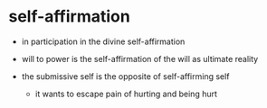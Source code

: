 # self-affirmation

- in participation in the divine self-affirmation

- will to power is the self-affirmation of the will as ultimate reality

- the submissive self is the opposite of self-affirming self
  - it wants to escape pain of hurting and being hurt
